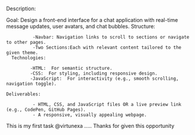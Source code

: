 
Description:

Goal: Design a front-end interface for a chat application with real-time message updates, user avatars, and chat bubbles.
      Structure:
      
              -Navbar: Navigation links to scroll to sections or navigate to other pages.  
              -Two Sections:Each with relevant content tailored to the given theme.  
      Technologies:
      
             -HTML:  For semantic structure.  
             -CSS:  For styling, including responsive design.  
             -JavaScript:  For interactivity (e.g., smooth scrolling, navigation toggle).  
    
    Deliverables: 
    
              - HTML, CSS, and JavaScript files OR a live preview link (e.g., CodePen, GitHub Pages).  
              - A responsive, visually appealing webpage.  


   This is my first task @virtunexa .....
Thanks for given this opportunity 
